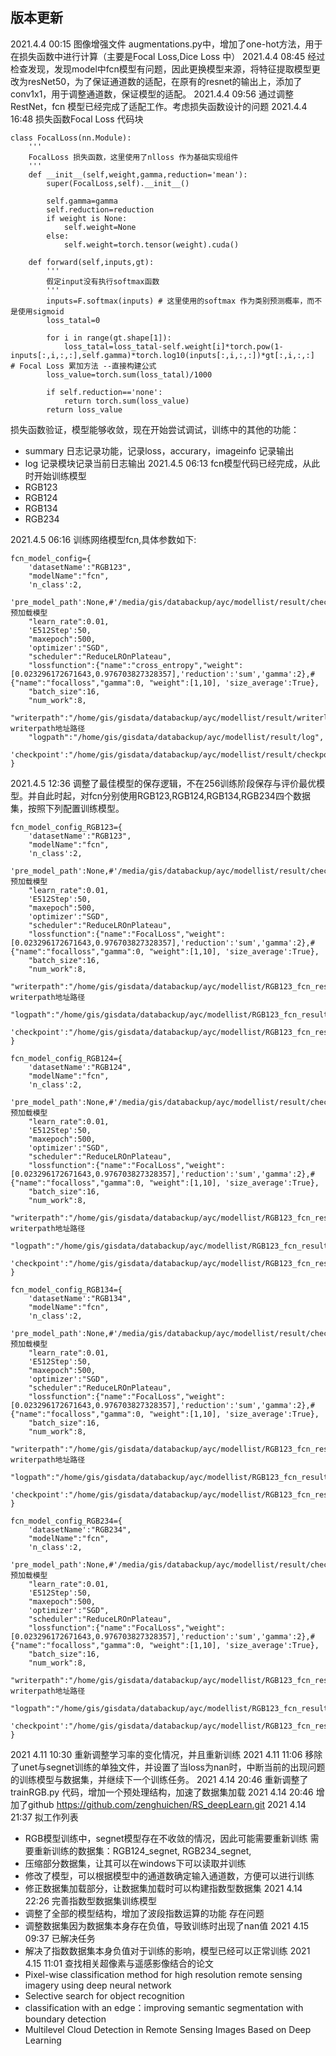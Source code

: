 ## 版本更新
2021.4.4 00:15
图像增强文件 augmentations.py中，增加了one-hot方法，用于在损失函数中进行计算（主要是Focal Loss,Dice Loss 中）
2021.4.4 08:45
经过检查发现，发现model中fcn模型有问题，因此更换模型来源，将特征提取模型更改为resNet50，为了保证通道数的适配，在原有的resnet的输出上，添加了conv1x1，用于调整通道数，保证模型的适配。
2021.4.4 09:56
通过调整RestNet，fcn 模型已经完成了适配工作。考虑损失函数设计的问题
2021.4.4 16:48
损失函数Focal Loss 代码块
```
class FocalLoss(nn.Module):
    '''
    FocalLoss 损失函数，这里使用了nlloss 作为基础实现组件
    '''
    def __init__(self,weight,gamma,reduction='mean'):
        super(FocalLoss,self).__init__()
        
        self.gamma=gamma
        self.reduction=reduction
        if weight is None:
            self.weight=None
        else:
            self.weight=torch.tensor(weight).cuda()
        
    def forward(self,inputs,gt):
        '''
        假定input没有执行softmax函数
        '''
        inputs=F.softmax(inputs) # 这里使用的softmax 作为类别预测概率，而不是使用sigmoid
        loss_tatal=0
      
        for i in range(gt.shape[1]):
            loss_tatal=loss_tatal-self.weight[i]*torch.pow(1-inputs[:,i,:,:],self.gamma)*torch.log10(inputs[:,i,:,:])*gt[:,i,:,:]    # Focal Loss 累加方法 --直接构建公式
        loss_value=torch.sum(loss_tatal)/1000
        
        if self.reduction=='none':
            return torch.sum(loss_value)
        return loss_value 
```

损失函数验证，模型能够收敛，现在开始尝试调试，训练中的其他的功能：
+ summary 日志记录功能，记录loss，accurary，imageinfo 记录输出
+ log 记录模块记录当前日志输出 
2021.4.5 06:13
fcn模型代码已经完成，从此时开始训练模型
+ RGB123
+ RGB124
+ RGB134
+ RGB234 

2021.4.5 06:16
训练网络模型fcn,具体参数如下:

```
fcn_model_config={
    'datasetName':"RGB123",
    "modelName":"fcn",
    'n_class':2,
    'pre_model_path':None,#'/media/gis/databackup/ayc/modellist/result/checkpoint/ckpt_fcn_epoch_860.pth',# 预加载模型
    "learn_rate":0.01,
    'E512Step':50,
    "maxepoch":500,
    'optimizer':"SGD",
    "scheduler":"ReduceLROnPlateau",
    "lossfunction":{"name":"cross_entropy","weight":[0.023296172671643,0.976703827328357],'reduction':'sum','gamma':2},#{"name":"focalloss","gamma":0, "weight":[1,10], 'size_average':True},
    "batch_size":16,
    "num_work":8,
    "writerpath":"/home/gis/gisdata/databackup/ayc/modellist/result/writerlog",# writerpath地址路径
    "logpath":"/home/gis/gisdata/databackup/ayc/modellist/result/log",
    'checkpoint':"/home/gis/gisdata/databackup/ayc/modellist/result/checkpoint"
}
```
2021.4.5 12:36
调整了最佳模型的保存逻辑，不在256训练阶段保存与评价最优模型。并自此时起，对fcn分别使用RGB123,RGB124,RGB134,RGB234四个数据集，按照下列配置训练模型。
```
fcn_model_config_RGB123={
    'datasetName':"RGB123",
    "modelName":"fcn",
    'n_class':2,
    'pre_model_path':None,#'/media/gis/databackup/ayc/modellist/result/checkpoint/ckpt_fcn_epoch_860.pth',# 预加载模型
    "learn_rate":0.01,
    'E512Step':50,
    "maxepoch":500,
    'optimizer':"SGD",
    "scheduler":"ReduceLROnPlateau",
    "lossfunction":{"name":"FocalLoss","weight":[0.023296172671643,0.976703827328357],'reduction':'sum','gamma':2},#{"name":"focalloss","gamma":0, "weight":[1,10], 'size_average':True},
    "batch_size":16,
    "num_work":8,
    "writerpath":"/home/gis/gisdata/databackup/ayc/modellist/RGB123_fcn_result/writerlog",# writerpath地址路径
    "logpath":"/home/gis/gisdata/databackup/ayc/modellist/RGB123_fcn_result/log",
    'checkpoint':"/home/gis/gisdata/databackup/ayc/modellist/RGB123_fcn_result/checkpoint"
}

fcn_model_config_RGB124={
    'datasetName':"RGB124",
    "modelName":"fcn",
    'n_class':2,
    'pre_model_path':None,#'/media/gis/databackup/ayc/modellist/result/checkpoint/ckpt_fcn_epoch_860.pth',# 预加载模型
    "learn_rate":0.01,
    'E512Step':50,
    "maxepoch":500,
    'optimizer':"SGD",
    "scheduler":"ReduceLROnPlateau",
    "lossfunction":{"name":"FocalLoss","weight":[0.023296172671643,0.976703827328357],'reduction':'sum','gamma':2},#{"name":"focalloss","gamma":0, "weight":[1,10], 'size_average':True},
    "batch_size":16,
    "num_work":8,
    "writerpath":"/home/gis/gisdata/databackup/ayc/modellist/RGB123_fcn_result/writerlog",# writerpath地址路径
    "logpath":"/home/gis/gisdata/databackup/ayc/modellist/RGB123_fcn_result/log",
    'checkpoint':"/home/gis/gisdata/databackup/ayc/modellist/RGB123_fcn_result/checkpoint"
}

fcn_model_config_RGB134={
    'datasetName':"RGB134",
    "modelName":"fcn",
    'n_class':2,
    'pre_model_path':None,#'/media/gis/databackup/ayc/modellist/result/checkpoint/ckpt_fcn_epoch_860.pth',# 预加载模型
    "learn_rate":0.01,
    'E512Step':50,
    "maxepoch":500,
    'optimizer':"SGD",
    "scheduler":"ReduceLROnPlateau",
    "lossfunction":{"name":"FocalLoss","weight":[0.023296172671643,0.976703827328357],'reduction':'sum','gamma':2},#{"name":"focalloss","gamma":0, "weight":[1,10], 'size_average':True},
    "batch_size":16,
    "num_work":8,
    "writerpath":"/home/gis/gisdata/databackup/ayc/modellist/RGB123_fcn_result/writerlog",# writerpath地址路径
    "logpath":"/home/gis/gisdata/databackup/ayc/modellist/RGB123_fcn_result/log",
    'checkpoint':"/home/gis/gisdata/databackup/ayc/modellist/RGB123_fcn_result/checkpoint"
}

fcn_model_config_RGB234={
    'datasetName':"RGB234",
    "modelName":"fcn",
    'n_class':2,
    'pre_model_path':None,#'/media/gis/databackup/ayc/modellist/result/checkpoint/ckpt_fcn_epoch_860.pth',# 预加载模型
    "learn_rate":0.01,
    'E512Step':50,
    "maxepoch":500,
    'optimizer':"SGD",
    "scheduler":"ReduceLROnPlateau",
    "lossfunction":{"name":"FocalLoss","weight":[0.023296172671643,0.976703827328357],'reduction':'sum','gamma':2},#{"name":"focalloss","gamma":0, "weight":[1,10], 'size_average':True},
    "batch_size":16,
    "num_work":8,
    "writerpath":"/home/gis/gisdata/databackup/ayc/modellist/RGB123_fcn_result/writerlog",# writerpath地址路径
    "logpath":"/home/gis/gisdata/databackup/ayc/modellist/RGB123_fcn_result/log",
    'checkpoint':"/home/gis/gisdata/databackup/ayc/modellist/RGB123_fcn_result/checkpoint"
}
```
2021 4.11 10:30 重新调整学习率的变化情况，并且重新训练
2021 4.11 11:06 移除了unet与segnet训练的单独文件，并设置了当loss为nan时，中断当前的出现问题的训练模型与数据集，并继续下一个训练任务。
2021 4.14 20:46 重新调整了trainRGB.py 代码，增加一个预处理结构，加速了数据集加载
2021 4.14 20:46 增加了github https://github.com/zenghuichen/RS_deepLearn.git
2021 4.14 21:37
拟工作列表
+ RGB模型训练中，segnet模型存在不收敛的情况，因此可能需要重新训练 需要重新训练的数据集：RGB124_segnet, RGB234_segnet,
+ 压缩部分数据集，让其可以在windows下可以读取并训练
+ 修改了模型，可以根据模型中的通道数确定输入通道数，方便可以进行训练
+ 修正数据集加载部分，让数据集加载时可以构建指数型数据集
2021 4.14 22:26 完善指数型数据集训练模型
+ 调整了全部的模型结构，增加了波段指数运算的功能
存在问题
+ 调整数据集因为数据集本身存在负值，导致训练时出现了nan值
2021 4.15 09:37 
已解决任务
+ 解决了指数数据集本身负值对于训练的影响，模型已经可以正常训练
2021 4.15 11:01
查找相关超像素与遥感影像结合的论文
+ Pixel-wise classification method for high resolution remote sensing imagery using deep neural network
+ Selective search for object recognition 
+ classification with an edge：improving semantic segmentation with boundary detection
+ Multilevel Cloud Detection in Remote Sensing Images Based on Deep Learning
